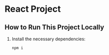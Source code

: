 # React Project

## How to Run This Project Locally

1. Install the necessary dependencies:
   ```sh
   npm i

